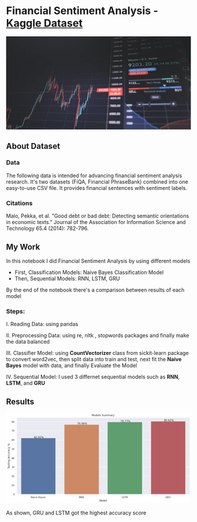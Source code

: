 # Financial Sentiment Analysis - [Kaggle Dataset](https://www.kaggle.com/datasets/sbhatti/financial-sentiment-analysis)
![](./Captures/dataset-cover.jpg)

## About Dataset
### Data
The following data is intended for advancing financial sentiment analysis research. It's two datasets (FiQA, Financial PhraseBank) combined into one easy-to-use CSV file. It provides financial sentences with sentiment labels.

### Citations
Malo, Pekka, et al. "Good debt or bad debt: Detecting semantic orientations in economic texts." Journal of the Association for Information Science and Technology 65.4 (2014): 782-796.


## My Work
In this notebook I did Financial Sentiment Analysis by using different models
- First, Classification Models: Naive Bayes Classification Model
- Then, Sequential Models: RNN, LSTM, GRU

By the end of the notebook there's a comparison between results of each model

### Steps:
I. Reading Data: using pandas

II. Preprocessing Data: using re, nltk , stopwords packages and finally make the data balanced

III. Classifier Model: using **CountVectorizer** class from sickit-learn package to convert word2vec, then split data into train and test, next fit the **Naive Bayes** model with data, and finally Evaluate the Model

IV. Sequential Model: I used 3 differnet sequential models such as **RNN**, **LSTM**, and **GRU**



## Results
![](./Captures/results.jpg)

As shown, GRU and LSTM got the highest accuracy score
